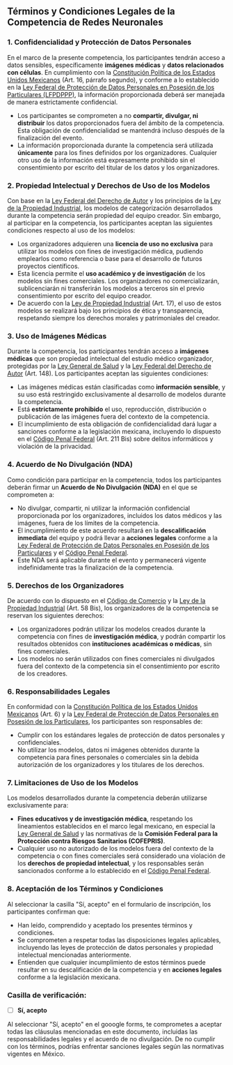 ## Términos y Condiciones Legales de la Competencia de Redes Neuronales

### 1. Confidencialidad y Protección de Datos Personales
En el marco de la presente competencia, los participantes tendrán acceso a datos sensibles, específicamente **imágenes médicas** y **datos relacionados con células**. En cumplimiento con la [Constitución Política de los Estados Unidos Mexicanos](https://www.diputados.gob.mx/LeyesBiblio/pdf/CPEUM.pdf) (Art. 16, párrafo segundo), y conforme a lo establecido en la [Ley Federal de Protección de Datos Personales en Posesión de los Particulares (LFPDPPP)](https://www.diputados.gob.mx/LeyesBiblio/pdf/LFPDPPP.pdf), la información proporcionada deberá ser manejada de manera estrictamente confidencial.

- Los participantes se comprometen a no **compartir, divulgar, ni distribuir** los datos proporcionados fuera del ámbito de la competencia. Esta obligación de confidencialidad se mantendrá incluso después de la finalización del evento.
- La información proporcionada durante la competencia será utilizada **únicamente** para los fines definidos por los organizadores. Cualquier otro uso de la información está expresamente prohibido sin el consentimiento por escrito del titular de los datos y los organizadores.

### 2. Propiedad Intelectual y Derechos de Uso de los Modelos
Con base en la [Ley Federal del Derecho de Autor](https://www.diputados.gob.mx/LeyesBiblio/pdf/122_290121.pdf) y los principios de la [Ley de la Propiedad Industrial](https://www.diputados.gob.mx/LeyesBiblio/pdf/LPI_010719.pdf), los modelos de categorización desarrollados durante la competencia serán propiedad del equipo creador. Sin embargo, al participar en la competencia, los participantes aceptan las siguientes condiciones respecto al uso de los modelos:

- Los organizadores adquieren una **licencia de uso no exclusiva** para utilizar los modelos con fines de investigación médica, pudiendo emplearlos como referencia o base para el desarrollo de futuros proyectos científicos.
- Esta licencia permite el **uso académico y de investigación** de los modelos sin fines comerciales. Los organizadores no comercializarán, sublicenciarán ni transferirán los modelos a terceros sin el previo consentimiento por escrito del equipo creador.
- De acuerdo con la [Ley de Propiedad Industrial](https://www.diputados.gob.mx/LeyesBiblio/pdf/LPI_010719.pdf) (Art. 17), el uso de estos modelos se realizará bajo los principios de ética y transparencia, respetando siempre los derechos morales y patrimoniales del creador.

### 3. Uso de Imágenes Médicas
Durante la competencia, los participantes tendrán acceso a **imágenes médicas** que son propiedad intelectual del estudio médico organizador, protegidas por la [Ley General de Salud](https://www.diputados.gob.mx/LeyesBiblio/pdf/142_250623.pdf) y la [Ley Federal del Derecho de Autor](https://www.diputados.gob.mx/LeyesBiblio/pdf/122_290121.pdf) (Art. 148). Los participantes aceptan las siguientes condiciones:

- Las imágenes médicas están clasificadas como **información sensible**, y su uso está restringido exclusivamente al desarrollo de modelos durante la competencia.
- Está **estrictamente prohibido** el uso, reproducción, distribución o publicación de las imágenes fuera del contexto de la competencia.
- El incumplimiento de esta obligación de confidencialidad dará lugar a sanciones conforme a la legislación mexicana, incluyendo lo dispuesto en el [Código Penal Federal](https://www.diputados.gob.mx/LeyesBiblio/pdf/9_310823.pdf) (Art. 211 Bis) sobre delitos informáticos y violación de la privacidad.

### 4. Acuerdo de No Divulgación (NDA)
Como condición para participar en la competencia, todos los participantes deberán firmar un **Acuerdo de No Divulgación (NDA)** en el que se comprometen a:

- No divulgar, compartir, ni utilizar la información confidencial proporcionada por los organizadores, incluidos los datos médicos y las imágenes, fuera de los límites de la competencia.
- El incumplimiento de este acuerdo resultará en la **descalificación inmediata** del equipo y podrá llevar a **acciones legales** conforme a la [Ley Federal de Protección de Datos Personales en Posesión de los Particulares](https://www.diputados.gob.mx/LeyesBiblio/pdf/LFPDPPP.pdf) y el [Código Penal Federal](https://www.diputados.gob.mx/LeyesBiblio/pdf/9_310823.pdf).
- Este NDA será aplicable durante el evento y permanecerá vigente indefinidamente tras la finalización de la competencia.

### 5. Derechos de los Organizadores
De acuerdo con lo dispuesto en el [Código de Comercio](https://www.diputados.gob.mx/LeyesBiblio/pdf/CCom_140823.pdf) y la [Ley de la Propiedad Industrial](https://www.diputados.gob.mx/LeyesBiblio/pdf/LPI_010719.pdf) (Art. 58 Bis), los organizadores de la competencia se reservan los siguientes derechos:

- Los organizadores podrán utilizar los modelos creados durante la competencia con fines de **investigación médica**, y podrán compartir los resultados obtenidos con **instituciones académicas o médicas**, sin fines comerciales.
- Los modelos no serán utilizados con fines comerciales ni divulgados fuera del contexto de la competencia sin el consentimiento por escrito de los creadores.

### 6. Responsabilidades Legales
En conformidad con la [Constitución Política de los Estados Unidos Mexicanos](https://www.diputados.gob.mx/LeyesBiblio/pdf/CPEUM.pdf) (Art. 6) y la [Ley Federal de Protección de Datos Personales en Posesión de los Particulares](https://www.diputados.gob.mx/LeyesBiblio/pdf/LFPDPPP.pdf), los participantes son responsables de:

- Cumplir con los estándares legales de protección de datos personales y confidenciales.
- No utilizar los modelos, datos ni imágenes obtenidos durante la competencia para fines personales o comerciales sin la debida autorización de los organizadores y los titulares de los derechos.

### 7. Limitaciones de Uso de los Modelos
Los modelos desarrollados durante la competencia deberán utilizarse exclusivamente para:
- **Fines educativos y de investigación médica**, respetando los lineamientos establecidos en el marco legal mexicano, en especial la [Ley General de Salud](https://www.diputados.gob.mx/LeyesBiblio/pdf/142_250623.pdf) y las normativas de la **Comisión Federal para la Protección contra Riesgos Sanitarios (COFEPRIS)**.
- Cualquier uso no autorizado de los modelos fuera del contexto de la competencia o con fines comerciales será considerado una violación de los **derechos de propiedad intelectual**, y los responsables serán sancionados conforme a lo establecido en el [Código Penal Federal](https://www.diputados.gob.mx/LeyesBiblio/pdf/9_310823.pdf).

### 8. Aceptación de los Términos y Condiciones
Al seleccionar la casilla "Sí, acepto" en el formulario de inscripción, los participantes confirman que:

- Han leído, comprendido y aceptado los presentes términos y condiciones.
- Se comprometen a respetar todas las disposiciones legales aplicables, incluyendo las leyes de protección de datos personales y propiedad intelectual mencionadas anteriormente.
- Entienden que cualquier incumplimiento de estos términos puede resultar en su descalificación de la competencia y en **acciones legales** conforme a la legislación mexicana.

### Casilla de verificación:
- [ ] **Sí, acepto**

Al seleccionar "Sí, acepto" en el gooogle forms, te comprometes a aceptar todas las cláusulas mencionadas en este documento, incluidas las responsabilidades legales y el acuerdo de no divulgación. De no cumplir con los términos, podrías enfrentar sanciones legales según las normativas vigentes en México.
